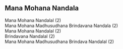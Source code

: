 ## Mana Mohana Nandala


Mana Mohana Nandalal (2)  
Mana Mohana Madhusudhana Brindavana Nandala (2)  
Mana Mohana Nandalal (2)  
Brindavana Nandalal (2)  
Mana Mohana Madhusudhana Brindava Nandalal (2)

